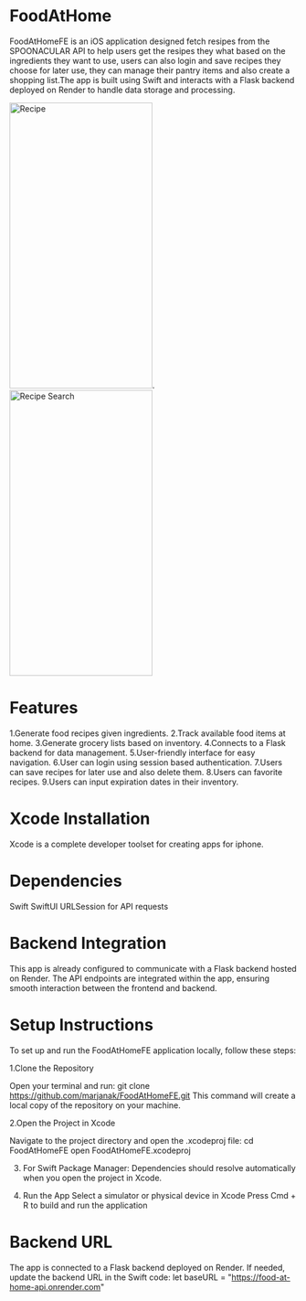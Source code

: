 # FoodAtHome

FoodAtHomeFE is an iOS application designed  fetch resipes from the SPOONACULAR API to help users get the resipes 
they what based on the ingredients they want to use, users can also login and save recipes they choose for later use,
they can manage their pantry items and also create a shopping list.The app is built using Swift and interacts with a 
Flask backend deployed on Render to handle data storage and processing.

<img src="/Images/recipe.png" alt="Recipe" width="250" height="500">.  <img src="/Images/recipeSearch.png" alt="Recipe Search" width="250" height="500">

# Features

1.Generate food recipes given ingredients.
2.Track available food items at home.
3.Generate grocery lists based on inventory.
4.Connects to a Flask backend for data management.
5.User-friendly interface for easy navigation.
6.User can login using session based authentication.
7.Users can save recipes for later use and also delete them.
8.Users can favorite recipes.
9.Users can input expiration dates in their inventory.

# Xcode Installation

Xcode is a complete developer toolset for creating apps for iphone.

# Dependencies

Swift
SwiftUI
URLSession for API requests

# Backend Integration

This app is already configured to communicate with a Flask backend hosted on Render. The API endpoints are 
integrated within the app, ensuring smooth interaction between the frontend and backend.


# Setup Instructions

To set up and run the FoodAtHomeFE application locally, follow these steps:

1.Clone the Repository

Open your terminal and run:
git clone https://github.com/marjanak/FoodAtHomeFE.git
This command will create a local copy of the repository on your machine.

2.Open the Project in Xcode

Navigate to the project directory and open the .xcodeproj file:
cd FoodAtHomeFE
open FoodAtHomeFE.xcodeproj

3. For Swift Package Manager:
Dependencies should resolve automatically when you open the project in Xcode.

4. Run the App
Select a simulator or physical device in Xcode
Press Cmd + R to build and run the application

# Backend URL

The app is connected to a Flask backend deployed on Render. If needed, update the backend URL in the Swift code:
let baseURL = "https://food-at-home-api.onrender.com"

